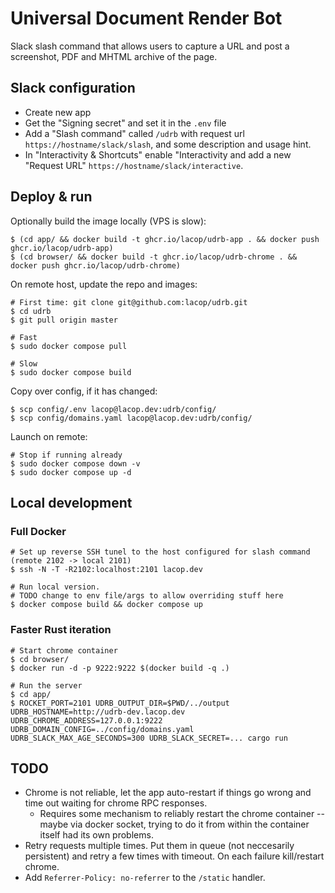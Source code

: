 # Universal Document Render Bot

Slack slash command that allows users to capture a URL and post a screenshot, PDF and MHTML archive of the page.

## Slack configuration

* Create new app
* Get the "Signing secret" and set it in the `.env` file
* Add a "Slash command" called `/udrb` with request url `https://hostname/slack/slash`, and some description and usage hint.
* In "Interactivity & Shortcuts" enable "Interactivity and add a new "Request URL" `https://hostname/slack/interactive`.

## Deploy & run

Optionally build the image locally (VPS is slow):

```shell
$ (cd app/ && docker build -t ghcr.io/lacop/udrb-app . && docker push ghcr.io/lacop/udrb-app)
$ (cd browser/ && docker build -t ghcr.io/lacop/udrb-chrome . && docker push ghcr.io/lacop/udrb-chrome)
```

On remote host, update the repo and images:

```shell
# First time: git clone git@github.com:lacop/udrb.git
$ cd udrb
$ git pull origin master

# Fast
$ sudo docker compose pull

# Slow
$ sudo docker compose build 
```

Copy over config, if it has changed:

```shell
$ scp config/.env lacop@lacop.dev:udrb/config/
$ scp config/domains.yaml lacop@lacop.dev:udrb/config/
```

Launch on remote:

```shell
# Stop if running already
$ sudo docker compose down -v
$ sudo docker compose up -d
```

## Local development

### Full Docker

```shell
# Set up reverse SSH tunel to the host configured for slash command (remote 2102 -> local 2101)
$ ssh -N -T -R2102:localhost:2101 lacop.dev

# Run local version.
# TODO change to env file/args to allow overriding stuff here
$ docker compose build && docker compose up
```

### Faster Rust iteration

```shell
# Start chrome container
$ cd browser/
$ docker run -d -p 9222:9222 $(docker build -q .)

# Run the server
$ cd app/
$ ROCKET_PORT=2101 UDRB_OUTPUT_DIR=$PWD/../output UDRB_HOSTNAME=http://udrb-dev.lacop.dev UDRB_CHROME_ADDRESS=127.0.0.1:9222 UDRB_DOMAIN_CONFIG=../config/domains.yaml UDRB_SLACK_MAX_AGE_SECONDS=300 UDRB_SLACK_SECRET=... cargo run
```

## TODO

* Chrome is not reliable, let the app auto-restart if things go wrong and time out waiting for chrome RPC responses.
  * Requires some mechanism to reliably restart the chrome container -- maybe via docker socket, trying to do it from within the container itself had its own problems.
* Retry requests multiple times. Put them in queue (not neccesarily persistent) and retry a few times with timeout. On each failure kill/restart chrome.
* Add `Referrer-Policy: no-referrer` to the `/static` handler.

